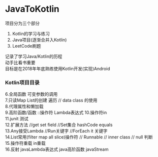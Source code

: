 # JavaToKotlin 
项目分为三个部分
1. Kotlin的学习与练习
2. Java项目(逐渐合并入Kotlin)
3. LeetCode刷题

记录了学习Java/Kotlin的历程<br />
动手比看书重要 <br />
目标是在2018年年底熟练使用Kotlin开发(实现)Android<br />

### Kotlin项目目录  
6.全局函数 可变参数的调用  
7.只读Map List的创建 遍历 // data class 的使用  
8.代理属性和懒加载  
9.高阶函数/函数 ::操作符 Lambda表达式
10.操作符in  
11.junit 测试  
12.扩展方法 //get set field //Set集合 hashCode equals  
13.Any接受Lambda //Run关键字 //ForEach it 关键字  
14.List常用(filter map all slice)操作符 // Runnable // inner class  // null 判断  
15.操作符重载 in重载  
16.反射 javaLambda表达式 java高阶函数  javaStream